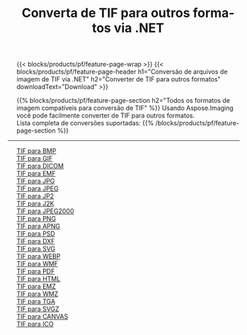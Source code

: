﻿---
title: Converta de TIF para outros formatos via .NET 
weight: 3920
url: /pt/net/conversion/from/tif 
lang: pt
langdirlevel: 2
locales: zh-hans,ja,it,ru,de,es,fr,nl,id,lt,pl,pt,vi,tr,ko,zh-hant,ar,hi,th,sv,cs,uk,he
description: Usando Aspose.Imaging você pode facilmente converter de TIF para outros formatos
---

{{< blocks/products/pf/feature-page-wrap >}}
{{< blocks/products/pf/feature-page-header h1="Conversão de arquivos de imagem de TIF via .NET" h2="Converter de TIF para outros formatos" downloadText="Download" >}}


{{% blocks/products/pf/feature-page-section  h2="Todos os formatos de imagem compatíveis para conversão de TIF" %}}
Usando Aspose.Imaging você pode facilmente converter de TIF para outros formatos.
<br/>
Lista completa de conversões suportadas:
{{% /blocks/products/pf/feature-page-section %}}
<div class="container-fluid productfamilypage bg-gray">
    <div class="convertypes bg-gray agp-content section">
        <div class="container">
		<hr style="margin-left:-20px;"/>
		<div class="row other-converters">
		    <div class='col-md-2 other-converter remove-lp remove-rp'><a href="/imaging/pt/net/conversion/tif-to-bmp" >TIF para BMP</a></div><div class='col-md-2 other-converter remove-lp remove-rp'><a href="/imaging/pt/net/conversion/tif-to-gif" >TIF para GIF</a></div><div class='col-md-2 other-converter remove-lp remove-rp'><a href="/imaging/pt/net/conversion/tif-to-dicom" >TIF para DICOM</a></div><div class='col-md-2 other-converter remove-lp remove-rp'><a href="/imaging/pt/net/conversion/tif-to-emf" >TIF para EMF</a></div><div class='col-md-2 other-converter remove-lp remove-rp'><a href="/imaging/pt/net/conversion/tif-to-jpg" >TIF para JPG</a></div><div class='col-md-2 other-converter remove-lp remove-rp'><a href="/imaging/pt/net/conversion/tif-to-jpeg" >TIF para JPEG</a></div><div class='col-md-2 other-converter remove-lp remove-rp'><a href="/imaging/pt/net/conversion/tif-to-jp2" >TIF para JP2</a></div><div class='col-md-2 other-converter remove-lp remove-rp'><a href="/imaging/pt/net/conversion/tif-to-j2k" >TIF para J2K</a></div><div class='col-md-2 other-converter remove-lp remove-rp'><a href="/imaging/pt/net/conversion/tif-to-jpeg2000" >TIF para JPEG2000</a></div><div class='col-md-2 other-converter remove-lp remove-rp'><a href="/imaging/pt/net/conversion/tif-to-png" >TIF para PNG</a></div><div class='col-md-2 other-converter remove-lp remove-rp'><a href="/imaging/pt/net/conversion/tif-to-apng" >TIF para APNG</a></div><div class='col-md-2 other-converter remove-lp remove-rp'><a href="/imaging/pt/net/conversion/tif-to-psd" >TIF para PSD</a></div><div class='col-md-2 other-converter remove-lp remove-rp'><a href="/imaging/pt/net/conversion/tif-to-dxf" >TIF para DXF</a></div><div class='col-md-2 other-converter remove-lp remove-rp'><a href="/imaging/pt/net/conversion/tif-to-svg" >TIF para SVG</a></div><div class='col-md-2 other-converter remove-lp remove-rp'><a href="/imaging/pt/net/conversion/tif-to-webp" >TIF para WEBP</a></div><div class='col-md-2 other-converter remove-lp remove-rp'><a href="/imaging/pt/net/conversion/tif-to-wmf" >TIF para WMF</a></div><div class='col-md-2 other-converter remove-lp remove-rp'><a href="/imaging/pt/net/conversion/tif-to-pdf" >TIF para PDF</a></div><div class='col-md-2 other-converter remove-lp remove-rp'><a href="/imaging/pt/net/conversion/tif-to-html" >TIF para HTML</a></div><div class='col-md-2 other-converter remove-lp remove-rp'><a href="/imaging/pt/net/conversion/tif-to-emz" >TIF para EMZ</a></div><div class='col-md-2 other-converter remove-lp remove-rp'><a href="/imaging/pt/net/conversion/tif-to-wmz" >TIF para WMZ</a></div><div class='col-md-2 other-converter remove-lp remove-rp'><a href="/imaging/pt/net/conversion/tif-to-tga" >TIF para TGA</a></div><div class='col-md-2 other-converter remove-lp remove-rp'><a href="/imaging/pt/net/conversion/tif-to-svgz" >TIF para SVGZ</a></div><div class='col-md-2 other-converter remove-lp remove-rp'><a href="/imaging/pt/net/conversion/tif-to-canvas" >TIF para CANVAS</a></div><div class='col-md-2 other-converter remove-lp remove-rp'><a href="/imaging/pt/net/conversion/tif-to-ico" >TIF para ICO</a></div>
                </div>
        </div>
    </div>
</div>
<br/>

